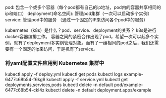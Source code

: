 pod: 包含一个或多个容器（每个pod都有自己的ip地址，pod内的容器共享相同的ip和端口）
deployment(命名空间): 管理pod集群（一次可以启动多个实例）
service: 管理pod中的服务 （通过一个固定的IP来访问各个pod中的服务）


kubernetes（k8s）是什么？pod、service、deployment的关系？
k8s是进行docker容器编排工作。
容器之间的紧密合作出现了pod，希望一次可以起多个实例，就有了deployment多实例管理对象。而有了一组相同的pod之后，我们还需要有一个固定的ip来访问，于是机有了service。


### 将yaml配置文件应用到 Kubernetes 集群中
kubectl apply -f deploy.yml
kubectl get pods
kubectl logs example-6477c68b54-f6kg9
kubectl apply -f service.yml
kubectl get deployments,services,pods
kubectl delete -n default pod/example-6477c68b54-ckl4z
kubectl delete -n default deployment.apps/example
